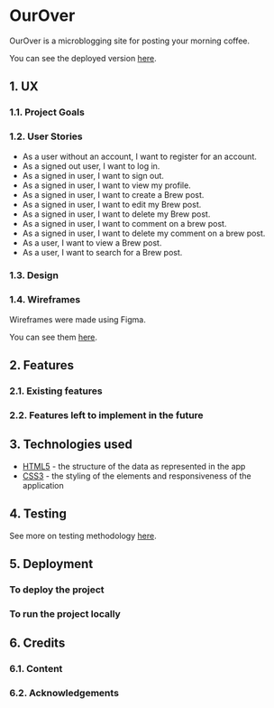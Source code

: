 # OurOver

OurOver is a microblogging site for posting your morning coffee.

You can see the deployed version [here](http://our-over.herokuapp.com/).

## 1. UX

### 1.1. Project Goals


### 1.2. User Stories

- As a user without an account, I want to register for an account.
- As a signed out user, I want to log in.
- As a signed in user, I want to sign out.
- As a signed in user, I want to view my profile.
- As a signed in user, I want to create a Brew post.
- As a signed in user, I want to edit my Brew post.
- As a signed in user, I want to delete my Brew post.
- As a signed in user, I want to comment on a brew post.
- As a signed in user, I want to delete my comment on a brew post.
- As a user, I want to view a Brew post.
- As a user, I want to search for a Brew post.

### 1.3. Design


### 1.4. Wireframes

Wireframes were made using Figma.

You can see them [here](readme-images/wireframes/).

## 2. Features

### 2.1. Existing features


### 2.2. Features left to implement in the future


## 3. Technologies used

- [HTML5](https://en.wikipedia.org/wiki/HTML) - the structure of the data as represented in the app
- [CSS3](https://en.wikipedia.org/wiki/CSS) - the styling of the elements and responsiveness of the application

## 4. Testing

See more on testing methodology [here](TESTING.md).

## 5. Deployment

### To deploy the project


### To run the project locally


## 6. Credits

### 6.1. Content


### 6.2. Acknowledgements

